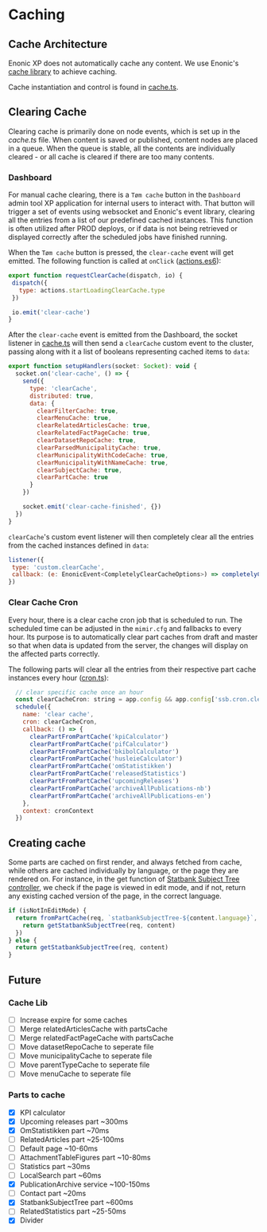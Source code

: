 # Caching
## Cache Architecture
Enonic XP does not automatically cache any content. We use Enonic's [cache library](https://developer.enonic.com/docs/cache-library/master) to achieve caching.

Cache instantiation and control is found in [cache.ts](/src/main/resources/lib/ssb/cache/cache.ts).

## Clearing Cache
Clearing cache is primarily done on node events, which is set up in the *cache.ts* file. When content is saved or published, content nodes are placed in a queue. When the queue is stable, all the contents are individually cleared - or all cache is cleared if there are too many contents.
### Dashboard
For manual cache clearing, there is a `Tøm cache` button in the `Dashboard` admin tool XP application for internal users to interact with. That button will trigger a set of events using websocket and Enonic's event library, clearing all the entries from a list of our predefined cached instances. This function is often utilized after PROD deploys, or if data is not being retrieved or displayed correctly after the scheduled jobs have finished running.

When the `Tøm cache` button is pressed, the `clear-cache` event will get emitted. The following function is called at `onClick`
([actions.es6](src/main/resources/react4xp/dashboard/containers/HomePage/actions.es6)):
 ```javascript
 export function requestClearCache(dispatch, io) {
  dispatch({
    type: actions.startLoadingClearCache.type
  })

  io.emit('clear-cache')
}
 ```

After the `clear-cache` event is emitted from the Dashboard, the socket listener in [cache.ts](src/main/resources/lib/ssb/cache/cache.ts) will then send a `clearCache` custom event to the cluster, passing along with it a list of booleans representing cached items to `data`:
```javascript
export function setupHandlers(socket: Socket): void {
  socket.on('clear-cache', () => {
    send({
      type: 'clearCache',
      distributed: true,
      data: {
        clearFilterCache: true,
        clearMenuCache: true,
        clearRelatedArticlesCache: true,
        clearRelatedFactPageCache: true,
        clearDatasetRepoCache: true,
        clearParsedMunicipalityCache: true,
        clearMunicipalityWithCodeCache: true,
        clearMunicipalityWithNameCache: true,
        clearSubjectCache: true,
        clearPartCache: true
      }
    })

    socket.emit('clear-cache-finished', {})
  })
}
  ```

`clearCache`'s custom event listener will then completely clear all the entries from the cached instances defined in `data`:
 ```javascript
listener({
  type: 'custom.clearCache',
  callback: (e: EnonicEvent<CompletelyClearCacheOptions>) => completelyClearCache(e.data)
})
 ```

### Clear Cache Cron
Every hour, there is a clear cache cron job that is scheduled to run. The scheduled time can be adjusted in the `mimir.cfg` and fallbacks to every hour. Its purpose is to automatically clear part caches from draft and master so that when data is updated from the server, the changes will display on the affected parts correctly.

The following parts will clear all the entries from their respective part cache instances every hour ([cron.ts](src/main/resources/lib/ssb/cron/cron.ts)):

```javascript
  // clear specific cache once an hour
  const clearCacheCron: string = app.config && app.config['ssb.cron.clearCacheCron'] ? app.config['ssb.cron.clearCacheCron'] : '01 * * * *'
  schedule({
    name: 'clear cache',
    cron: clearCacheCron,
    callback: () => {
      clearPartFromPartCache('kpiCalculator')
      clearPartFromPartCache('pifCalculator')
      clearPartFromPartCache('bkibolCalculator')
      clearPartFromPartCache('husleieCalculator')
      clearPartFromPartCache('omStatistikken')
      clearPartFromPartCache('releasedStatistics')
      clearPartFromPartCache('upcomingReleases')
      clearPartFromPartCache('archiveAllPublications-nb')
      clearPartFromPartCache('archiveAllPublications-en')
    },
    context: cronContext
  })
 ```
## Creating cache
Some parts are cached on first render, and always fetched from cache, while others are cached individually by language, or the page they are rendered on. For instance, in the get function of [Statbank Subject Tree controller](/src/main/resources/site/parts/statbankSubjectTree/statbankSubjectTree.ts), we check if the page is viewed in edit mode, and if not, return any existing cached version of the page, in the correct language. 

```javascript
if (isNotInEditMode) {
  return fromPartCache(req, `statbankSubjectTree-${content.language}`, () => {
    return getStatbankSubjectTree(req, content)
  })
} else {
  return getStatbankSubjectTree(req, content)
}
  ```

## Future  
### Cache Lib
- [ ] Increase expire for some caches
- [ ] Merge relatedArticlesCache with partsCache
- [ ] Merge relatedFactPageCache with partsCache
- [ ] Move datasetRepoCache to seperate file
- [ ] Move municipalityCache to seperate file
- [ ] Move parentTypeCache to seperate file
- [ ] Move menuCache to seperate file
### Parts to cache
- [x] KPI calculator
- [x] Upcoming releases part ~300ms  
- [x] OmStatistikken part ~70ms  
- [ ] RelatedArticles part ~25-100ms  
- [ ] Default page ~10-60ms  
- [ ] AttachmentTableFigures part ~10-80ms  
- [ ] Statistics part ~30ms  
- [ ] LocalSearch part ~60ms  
- [x] PublicationArchive service ~100-150ms  
- [ ] Contact part ~20ms  
- [x] StatbankSubjectTree part ~600ms  
- [ ] RelatedStatistics part ~25-50ms  
- [x] Divider
